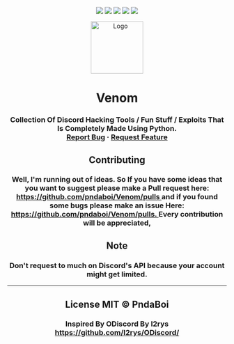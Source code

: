 <p align="center">
  <img src="https://img.shields.io/github/contributors/pndaboi/Venom.svg?style=for-the-badge"/>
  <img src="https://img.shields.io/github/forks/pndaboi/Venom.svg?style=for-the-badge"/>
  <img src="https://img.shields.io/github/stars/pndaboi/Venom.svg?style=for-the-badge"/>
  <img src="https://img.shields.io/github/issues/pndaboi/Venom.svg?style=for-the-badge"/>
  <img src="https://img.shields.io/github/license/pndaboi/Venom.svg?style=for-the-badge"/>
</p>

<div align="center">
  <a href="https://github.com/pndaboi/Venom">
    <img src="https://i.imgur.com/9l4pHEN.png" alt="Logo" width="120" height="120">
  </a>
<h1 align="center">Venom</h>
<h3 align="center">
    Collection Of Discord Hacking Tools / Fun Stuff / Exploits That Is Completely Made Using Python.
<br>
    <a href="https://github.com/pndaboi/venom/issues">Report Bug</a>
    ·
    <a href="https://github.com/pndaboi/venom/issues">Request Feature</a>
  </h3>
</div>


<h2 align="center"> Contributing </h2>
<h3 align="center">
Well, I'm running out of ideas. So If you have some ideas that you want to suggest please make a Pull request here: <a href="https://github.com/pndaboi/Venom/pulls"> https://github.com/pndaboi/Venom/pulls </a> and if you found some bugs please make an issue Here: <a href="https://github.com/pndaboi/Venom/issues">https://github.com/pndaboi/Venom/pulls. </a> Every contribution will be appreciated,
</h3>
<h2 align="center">
Note
</h2>
<h3 align="center">
Don't request to much on Discord's API because your account might get limited.
</h3>
<hr>
<h2 align="center">
License
MIT © PndaBoi
</h2>
<h3 align="center">
Inspired By ODiscord By I2rys 
<br>
<a href="https://github.com/I2rys/ODiscord/"> https://github.com/I2rys/ODiscord/ </a>
</h3>
